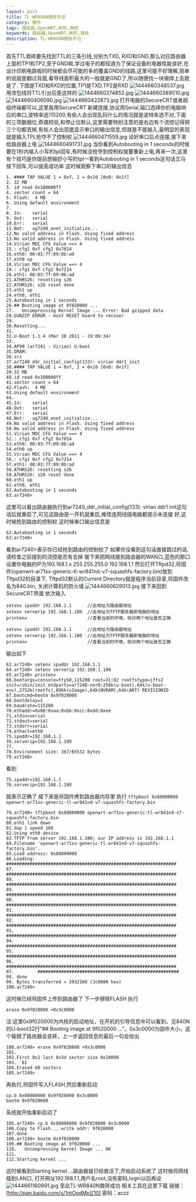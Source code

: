```yaml
---
layout: post
title: TL-WR840N救砖手记
category: 硬件
tags: 路由器,OpenWRT,刷机,救砖
keywords: 路由器,OpenWRT,刷机,救砖
description: TL-WR840N救砖手记
---
```


首先TTL救砖要先找到TTL的三条引线,分别为TXD, RXD和GND,那么对应路由器上面的TP1和TP2,至于GND嘛,学过电子的都知道为了保证设备的电器性能良好,在设计印刷电路板的时候都会尽可能的多的覆盖GND的线路,这里可能不好理解,简单的说就是翻过背面,看导线面积最大的一般就是GND了,所以随便找一块锡焊上去就是了.
下图是TXD和RXD的位置,TP1是TXD,TP2是RXD
![][1]
用漆包线将TTL引出后是这样的
![][2]
![][3]
![][4]
![][5]
打开电脑的SecureCRT或者超级终端都可以,这里我用SecureCRT
新建连接,协议用Serial,端口选择你的电脑响应的串口,波特率选115200,有些人会出现乱码什么的情况就是波特率选不对,下面的三项数据位,奇偶校验,和停止位默认,这里需要特别注意的是右边有个流控记得把三个勾都去掉,有些人会出现能显示串口的输出信息,但就是不能输入,最明显的表现就是输入TPL抢夺不了控制权
![][6]
设好串口后点连接,接下来给路由器上电
![][7]
当你看到Autobooting in 1 seconds的时候要在1秒内输入小写的tpl回车,有时候没抢夺到控制权就要重新上电,再来一次,这里有个技巧是你提前想输好小写的tpl一看到Autobooting in 1 seconds这句话立马按下回车,可以提高成功率
这时候观察下串口的输出信息

    1. #### TAP VALUE 1 = 0xf, 2 = 0x10 [0x0: 0x1f]
    2. 32 MB
    3. id read 0x100000ff
    4. sector count = 64
    5. Flash:  4 MB
    6. Using default environment
    7.
    8. In:    serial
    9. Out:   serial
    10.Err:   serial
    11.Net:   ag7240_enet_initialize...
    12.No valid address in Flash. Using fixed address
    13.No valid address in Flash. Using fixed address
    14.Virian MDC CFG Value ==> 4
    15.: cfg1 0xf cfg2 0x7014
    16.eth0: 00:03:7f:09:0b:ad
    17.eth0 up
    18.Virian MDC CFG Value ==> 4
    19.: cfg1 0xf cfg2 0x7214
    20.eth1: 00:03:7f:09:0b:ad
    21.ATHRS26: resetting s26
    22.ATHRS26: s26 reset done
    23.eth1 up
    24.eth0, eth1
    25.Autobooting in 1 seconds
    26.## Booting image at 9f020000 ...
    27.   Uncompressing Kernel Image ... Error: Bad gzipped data
    28.GUNZIP ERROR - must RESET board to recover
    29.
    30.Resetting...
    31.
    32.U-Boot 1.1.4 (Mar 10 2011 - 19:09:34)
    33.
    34.AP99 (ar7241 - Virian) U-boot
    35.DRAM:
    36.sri
    37.ar7240_ddr_initial_config(133): virian ddr1 init
    38.#### TAP VALUE 1 = 0xf, 2 = 0x10 [0x0: 0x1f]
    39.32 MB
    40.id read 0x100000ff
    41.sector count = 64
    42.Flash:  4 MB
    43.Using default environment
    44.
    45.In:    serial
    46.Out:   serial
    47.Err:   serial
    48.Net:   ag7240_enet_initialize...
    49.No valid address in Flash. Using fixed address
    50.No valid address in Flash. Using fixed address
    51.Virian MDC CFG Value ==> 4
    52.: cfg1 0xf cfg2 0x7014
    53.eth0: 00:03:7f:09:0b:ad
    54.eth0 up
    55.Virian MDC CFG Value ==> 4
    56.: cfg1 0xf cfg2 0x7214
    57.eth1: 00:03:7f:09:0b:ad
    58.ATHRS26: resetting s26
    59.ATHRS26: s26 reset done
    60.eth1 up
    61.eth0, eth1
    62.Autobooting in 1 seconds
    63.ar7240>

这里可以看出路由器执行到ar7240_ddr_initial_config(133): virian ddr1 init这句话后就重启了,可见这路由是一开机就重启,难怪连网线插电脑都提示未连接
好,这时候抢到路由的控制权
这时候串口输出信息是

    62.Autobooting in 1 seconds
    63.ar7240>

看到ar7240>表示你已经抢到路由的控制权了
如果你没看到这句话直接跳过的话,请检查之前提到的流控是否有去掉
接下来把网线接到路由器的WAN口,蓝色的那口
设置你电脑的IP为192.168.1.x  255.255.255.0  192.168.1.1
然后打开Tftpd32,将固件(openwrt-ar71xx-generic-tl-wr841nd-v7-squashfs-factory.bin)放到Tftpd32的目录下, Tftpd32默认的Current Directory就是程序当前目录,将固件改名为840.bin, 关闭计算机的防火墙
![][8]
接下来回到SecureCRT界面
依次输入

    setenv ipaddr 192.168.1.1      //此地址为路由器地址
    setenv serverip 192.168.1.100  //此地址为TFTP服务器即电脑的地址
    printenv                       //查看当前的环境，核对两个地址是否正确

    setenv ipaddr 192.168.1.1      //此地址为路由器地址
    setenv serverip 192.168.1.100  //此地址为TFTP服务器即电脑的地址
    printenv                       //查看当前的环境，核对两个地址是否正确

输出如下

    63.ar7240> setenv ipaddr 192.168.1.1
    64.ar7240> setenv serverip 192.168.1.100
    65.ar7240> printenv
    66.bootargs=console=ttyS0,115200 root=31:02 rootfstype=jffs2 init=/sbin/init mtdparts=ar7240-nor0:256k(u-boot),64k(u-boot-env),2752k(rootfs),896k(uImage),64k(NVRAM),64k(ART) REVISIONID
    67.bootcmd=bootm 0x9f020000
    68.bootdelay=1
    69.baudrate=115200
    70.ethaddr=0x00:0xaa:0xbb:0xcc:0xdd:0xee
    71.stdin=serial
    72.stdout=serial
    73.stderr=serial
    74.ethact=eth0
    75.ipaddr=192.168.1.1
    76.serverip=192.168.1.100
    77.
    78.Environment size: 367/65532 bytes
    79.ar7240>

看到

    75.ipaddr=192.168.1.1
    76.serverip=192.168.1.100

就表示正确了
接下来是将固件拷到路由器内存里
执行 `tftpboot 0x80000000 openwrt-ar71xx-generic-tl-wr841nd-v7-squashfs-factory.bin`

    79.ar7240> tftpboot 0x80000000 openwrt-ar71xx-generic-tl-wr841nd-v7-squashfs-factory.bin
    80.eth1 link down
    81.dup 1 speed 100
    82.Using eth0 device
    83.TFTP from server 192.168.1.100; our IP address is 192.168.1.1
    84.Filename 'openwrt-ar71xx-generic-tl-wr841nd-v7-squashfs-factory.bin'.
    85.Load address: 0x80000000
    86.Loading: #################################################################
    87.         #################################################################
    88.         #################################################################
    89.         #################################################################
    90.         #################################################################
    91.         #################################################################
    92.         #################################################################
    93.         #################################################################
    94.         #################################################################
    95.         #################################################################
    96.         #################################################################
    97.         ######################################################
    98. done
    99. Bytes transferred = 3932160 (3c0000 hex)
    100.ar7240>

这时候已经将固件上传到路由器了
下一步擦除FLASH
执行

    erase 0x9f020000 +0x3c0000

注:这里0x9f020000为内核的启动地址，在开机的引导信息中可以看到，见840N的U-boot32行“## Booting image at 9f020000 ...”，0x3c0000为固件大小，这个输错了路由器会变砖，上一步返回信息的最后一句会给出

    100.ar7240> erase 0x9f020000 +0x3c0000
    101.
    102.First 0x2 last 0x3d sector size 0x10000
    103.  61
    104.Erased 60 sectors
    105.ar7240>

再执行,将固件写入FLASH,然后重新启动

    cp.b 0x80000000 0x9f020000 0x3c0000
    bootm 0x9f020000

系统就开始重新启动了

    105.ar7240> cp.b 0x80000000 0x9f020000 0x3c0000
    106.Copy to Flash... write addr: 9f020000
    107.done
    108.ar7240> bootm 0x9f020000
    109.## Booting image at 9f020000 ...
    110.   Uncompressing Kernel Image ... OK
    111.
    112.Starting kernel ...

这时候看到Starting kernel ...路由器就已经救活了,开始启动系统了
这时候将网线插到LAN口, 打开网址192.168.1.1,用户名root,没有密码,login以后再设
![][9]
至此TL-WR840N救砖成功
相关工具在这里下载
链接：[http://pan.baidu.com/s/1ntOqdMp][10] 密码：aczz

  [1]: /assets/images/1444660348537.jpg "1444660348537.jpg"
  [2]: /assets/images/1444660374852.jpg "1444660374852.jpg"
  [3]: /assets/images/1444660389010.jpg "1444660389010.jpg"
  [4]: /assets/images/1444660406090.jpg "1444660406090.jpg"
  [5]: /assets/images/1444660422873.jpg "1444660422873.jpg"
  [6]: /assets/images/1444660471559.jpg "1444660471559.jpg"
  [7]: /assets/images/1444660491731.jpg "1444660491731.jpg"
  [8]: /assets/images/1444660629013.jpg "1444660629013.jpg"
  [9]: /assets/images/1444661160991.jpg "1444661160991.jpg"
  [10]: http://pan.baidu.com/s/1ntOqdMp
